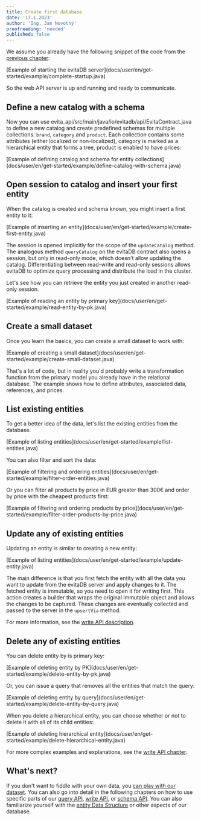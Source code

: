 ```yaml
---
title: Create first database
date: '17.1.2023'
author: 'Ing. Jan Novotný'
proofreading: 'needed'
published: false
---
```


We assume you already have the following snippet of the code from the [previous chapter](run-evitadb.md):

<SourceCodeTabs>
[Example of starting the evitaDB server](docs/user/en/get-started/example/complete-startup.java)
</SourceCodeTabs>

So the web API server is up and running and ready to communicate.

## Define a new catalog with a schema

Now you can use <SourceClass>evita_api/src/main/java/io/evitadb/api/EvitaContract.java</SourceClass> to define a new 
catalog and create predefined schemas for multiple collections: `brand`, `category` and `product`. Each collection 
contains some attributes (either localized or non-localized), category is marked as a hierarchical entity that forms 
a tree, product is enabled to have prices:

<SourceCodeTabs requires="docs/blog/en/examples/client-setup">
[Example of defining catalog and schema for entity collections](docs/user/en/get-started/example/define-catalog-with-schema.java)
</SourceCodeTabs>

## Open session to catalog and insert your first entity

When the catalog is created and schema known, you might insert a first entity to it:

<SourceCodeTabs requires="docs/user/en/get-started/example/complete-startup.java">
[Example of inserting an entity](docs/user/en/get-started/example/create-first-entity.java)
</SourceCodeTabs>

The session is opened implicitly for the scope of the `updateCatalog` method. The analogous method `queryCatalog` on 
the evitaDB contract also opens a session, but only in read-only mode, which doesn't allow updating the catalog. 
Differentiating between read-write and read-only sessions allows evitaDB to optimize query processing and distribute 
the load in the cluster.

Let's see how you can retrieve the entity you just created in another read-only session.

<SourceCodeTabs requires="docs/user/en/get-started/example/create-first-entity.java">
[Example of reading an entity by primary key](docs/user/en/get-started/example/read-entity-by-pk.java)
</SourceCodeTabs>

## Create a small dataset

Once you learn the basics, you can create a small dataset to work with:

<SourceCodeTabs requires="docs/user/en/get-started/example/complete-startup.java">
[Example of creating a small dataset](docs/user/en/get-started/example/create-small-dataset.java)
</SourceCodeTabs>

That's a lot of code, but in reality you'd probably write a transformation function from the primary model you already
have in the relational database. The example shows how to define attributes, associated data, references, and prices.

## List existing entities

To get a better idea of the data, let's list the existing entities from the database.

<SourceCodeTabs requires="docs/user/en/get-started/example/create-small-dataset.java">
[Example of listing entities](docs/user/en/get-started/example/list-entities.java)
</SourceCodeTabs>

You can also filter and sort the data:

<SourceCodeTabs requires="docs/user/en/get-started/example/create-small-dataset.java">
[Example of filtering and ordering entities](docs/user/en/get-started/example/filter-order-entities.java)
</SourceCodeTabs>

Or you can filter all products by price in EUR greater than 300€ and order by price with the cheapest products first:

<SourceCodeTabs requires="docs/user/en/get-started/example/create-small-dataset.java">
[Example of filtering and ordering products by price](docs/user/en/get-started/example/filter-order-products-by-price.java)
</SourceCodeTabs>

## Update any of existing entities

Updating an entity is similar to creating a new entity:

<SourceCodeTabs requires="docs/user/en/get-started/example/create-small-dataset.java">
[Example of listing entities](docs/user/en/get-started/example/update-entity.java)
</SourceCodeTabs>

The main difference is that you first fetch the entity with all the data you want to update from the evitaDB server and
apply changes to it. The fetched entity is immutable, so you need to open it for writing first. This action creates a
builder that wraps the original immutable object and allows the changes to be captured. These changes are eventually
collected and passed to the server in the `upsertVia` method.

For more information, see the [write API description](../use/write-api.md). 

## Delete any of existing entities

You can delete entity by is primary key:

<SourceCodeTabs requires="docs/user/en/get-started/example/create-small-dataset.java">
[Example of deleting entity by PK](docs/user/en/get-started/example/delete-entity-by-pk.java)
</SourceCodeTabs>

Or, you can issue a query that removes all the entities that match the query:

<SourceCodeTabs requires="docs/user/en/get-started/example/create-small-dataset.java">
[Example of deleting entity by query](docs/user/en/get-started/example/delete-entity-by-query.java)
</SourceCodeTabs>

When you delete a hierarchical entity, you can choose whether or not to delete it with all of its child entities:

<SourceCodeTabs requires="docs/user/en/get-started/example/create-small-dataset.java">
[Example of deleting hierarchical entity](docs/user/en/get-started/example/delete-hierarchical-entity.java)
</SourceCodeTabs>

For more complex examples and explanations, see the [write API chapter](../use/write-api.md).

## What's next?

If you don't want to fiddle with your own data, you [can play with our dataset](query-our-dataset.md).
You can also go into detail in the following chapters on how to use specific parts of
our [query API](../use/query-api.md), [write API](../use/write-api.md), or [schema API](../use/schema.md).
You can also familiarize yourself with the [entity Data Structure](../use/entity.md) or other aspects of our database.